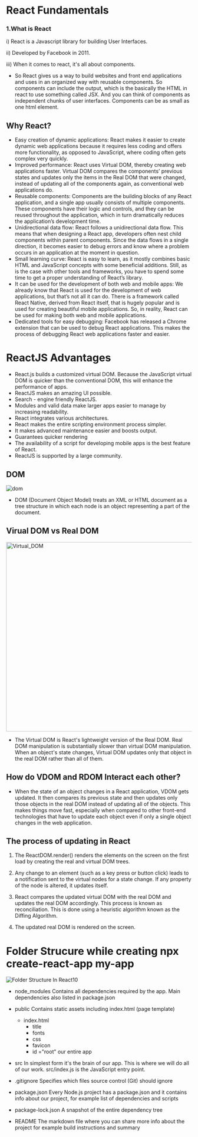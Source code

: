 # React Fundamentals

### 1.What is React


i) React is a Javascript library for building User Interfaces.

ii) Developed by Facebook in 2011.

iii) When it comes to react, it's all about components.

 - So React gives us a way to build websites and front end applications and uses in an organized way with reusable components. So components can include the output, which is the basically the HTML in react to use something called JSX. And you can think of components as independent chunks of user interfaces. Components can be as small as one html element.


## Why React?
- Easy creation of dynamic applications: React makes it easier to create dynamic web applications because it requires less coding and offers more functionality, as opposed to JavaScript, where coding often gets complex very quickly.
- Improved performance: React uses Virtual DOM, thereby creating web applications faster. Virtual DOM compares the components’ previous states and updates only the items in the Real DOM that were changed, instead of updating all of the components again, as conventional web applications do. 
- Reusable components: Components are the building blocks of any React application, and a single app usually consists of multiple components. These components have their logic and controls, and they can be reused throughout the application, which in turn dramatically reduces the application’s development time.
- Unidirectional data flow: React follows a unidirectional data flow. This means that when designing a React app, developers often nest child components within parent components. Since the data flows in a single direction, it becomes easier to debug errors and know where a problem occurs in an application at the moment in question.
- Small learning curve: React is easy to learn, as it mostly combines basic HTML and JavaScript concepts with some beneficial additions. Still, as is the case with other tools and frameworks, you have to spend some time to get a proper understanding of React’s library.
- It can be used for the development of both web and mobile apps: We already know that React is used for the development of web applications, but that’s not all it can do. There is a framework called React Native, derived from React itself, that is hugely popular and is used for creating beautiful mobile applications. So, in reality, React can be used for making both web and mobile applications.
- Dedicated tools for easy debugging: Facebook has released a Chrome extension that can be used to debug React applications. This makes the process of debugging React web applications faster and easier.

# ReactJS Advantages

- React.js builds a customized virtual DOM. Because the JavaScript virtual DOM is quicker than the conventional DOM, this will enhance the performance of apps. 
- ReactJS makes an amazing UI possible. 
- Search - engine friendly ReactJS. 
- Modules and valid data make larger apps easier to manage by increasing readability. 
- React integrates various architectures. 
- React makes the entire scripting environment process simpler. 
- It makes advanced maintenance easier and boosts output. 
- Guarantees quicker rendering 
- The availability of a script for developing mobile apps is the best feature of React.
- ReactJS is supported by a large community.


## DOM
![dom](https://user-images.githubusercontent.com/43024084/236741091-60755366-2f9e-4a14-9bf8-2d5a63d23d80.jpg)

- DOM (Document Object Model) treats an XML or HTML document as a tree structure in which each node is an object representing a part of the document.

## Virual DOM vs Real DOM

<img width="514" alt="Virtual_DOM" src="https://user-images.githubusercontent.com/43024084/236741404-e28038f5-664b-4e0d-8dc8-9ed923490772.png">

- The Virtual DOM is React's lightweight version of the Real DOM. Real DOM manipulation is substantially slower than virtual DOM manipulation. When an object's state changes, Virtual DOM updates only that object in the real DOM rather than all of them.

## How do VDOM and RDOM Interact each other?

- When the state of an object changes in a React application, VDOM gets updated. It then compares its previous state and then updates only those objects in the real DOM instead of updating all of the objects. This makes things move fast, especially when compared to other front-end technologies that have to update each object even if only a single object changes in the web application.

## The process of updating in React

1) The ReactDOM.render() renders the elements on the screen on the first load by creating the real and virtual DOM trees.

2) Any change to an element (such as a key press or button click) leads to a notification sent to the virtual nodes for a state change. If any property of the node is altered, it updates itself.

3) React compares the updated virtual DOM with the real DOM and updates the real DOM accordingly. This process is known as reconciliation. This is done using a heuristic algorithm known as the Diffing Algorithm.

4) The updated real DOM is rendered on the screen.


# Folder Strucure while creating npx create-react-app my-app

![Folder Structure In React10](https://user-images.githubusercontent.com/43024084/236744342-fecc2b09-8fff-461f-a8fc-28673c5b3e5c.png)

- node_modules Contains all dependencies required by the app. Main dependencies also listed in package.json

- public Contains static assets including index.html (page template)
  - index.html
    - title
    - fonts
    - css
    - favicon
    - id ="root" our entire app
    
- src In simplest form it's the brain of our app. This is where we will do all of our work. src/index.js is the JavaScript entry point.
- .gitignore Specifies which files source control (Git) should ignore
- package.json Every Node.js project has a package.json and it contains info about our project, for example list of dependencies and scripts
- package-lock.json A snapshot of the entire dependency tree
- README The markdown file where you can share more info about the project for example build instructions and summary


